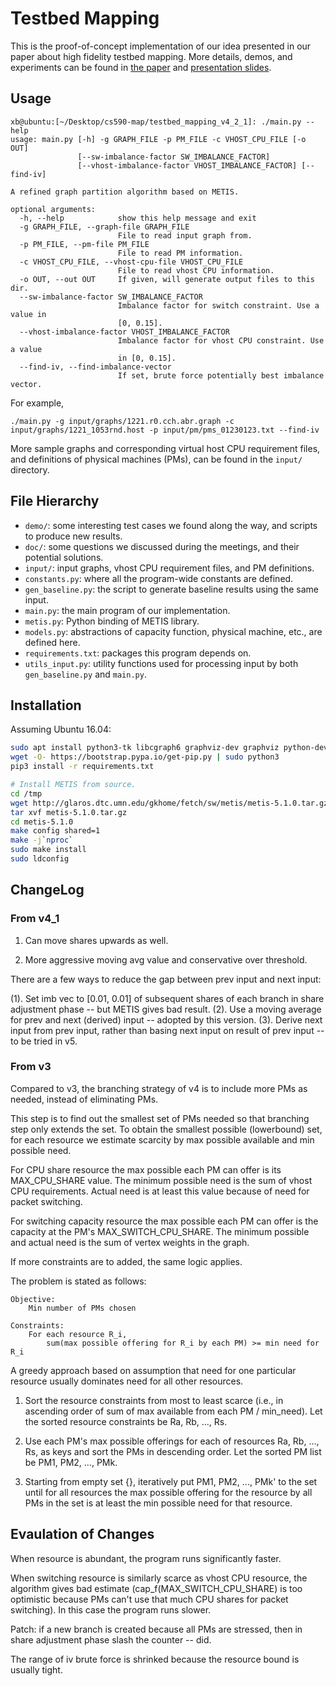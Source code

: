 Testbed Mapping
===============

This is the proof-of-concept implementation of our idea presented in our paper about high fidelity testbed mapping. More details, demos, and experiments can be found in [the paper](https://www.cs.purdue.edu/homes/fahmy/papers/high-fidelity-network.pdf) and
[presentation slides](https://www.cs.purdue.edu/homes/fahmy/talks/icccn2017.pdf).

## Usage

```
xb@ubuntu:[~/Desktop/cs590-map/testbed_mapping_v4_2_1]: ./main.py --help
usage: main.py [-h] -g GRAPH_FILE -p PM_FILE -c VHOST_CPU_FILE [-o OUT]
               [--sw-imbalance-factor SW_IMBALANCE_FACTOR]
               [--vhost-imbalance-factor VHOST_IMBALANCE_FACTOR] [--find-iv]

A refined graph partition algorithm based on METIS.

optional arguments:
  -h, --help            show this help message and exit
  -g GRAPH_FILE, --graph-file GRAPH_FILE
                        File to read input graph from.
  -p PM_FILE, --pm-file PM_FILE
                        File to read PM information.
  -c VHOST_CPU_FILE, --vhost-cpu-file VHOST_CPU_FILE
                        File to read vhost CPU information.
  -o OUT, --out OUT     If given, will generate output files to this dir.
  --sw-imbalance-factor SW_IMBALANCE_FACTOR
                        Imbalance factor for switch constraint. Use a value in
                        [0, 0.15].
  --vhost-imbalance-factor VHOST_IMBALANCE_FACTOR
                        Imbalance factor for vhost CPU constraint. Use a value
                        in [0, 0.15].
  --find-iv, --find-imbalance-vector
                        If set, brute force potentially best imbalance vector.
```

For example,

```
./main.py -g input/graphs/1221.r0.cch.abr.graph -c input/graphs/1221_1053rnd.host -p input/pm/pms_01230123.txt --find-iv
```

More sample graphs and corresponding virtual host CPU requirement files, and definitions of physical machines (PMs), can be found
in the `input/` directory.

## File Hierarchy

* `demo/`: some interesting test cases we found along the way, and scripts to produce new results.
* `doc/`: some questions we discussed during the meetings, and their potential solutions.
* `input/`: input graphs, vhost CPU requirement files, and PM definitions.
* `constants.py`: where all the program-wide constants are defined.
* `gen_baseline.py`: the script to generate baseline results using the same input.
* `main.py`: the main program of our implementation.
* `metis.py`: Python binding of METIS library.
* `models.py`: abstractions of capacity function, physical machine, etc., are defined here.
* `requirements.txt`: packages this program depends on.
* `utils_input.py`: utility functions used for processing input by both `gen_baseline.py` and `main.py`.

## Installation

Assuming Ubuntu 16.04:

```bash
sudo apt install python3-tk libcgraph6 graphviz-dev graphviz python-dev python3-dev
wget -O- https://bootstrap.pypa.io/get-pip.py | sudo python3
pip3 install -r requirements.txt

# Install METIS from source.
cd /tmp
wget http://glaros.dtc.umn.edu/gkhome/fetch/sw/metis/metis-5.1.0.tar.gz
tar xvf metis-5.1.0.tar.gz
cd metis-5.1.0
make config shared=1
make -j`nproc`
sudo make install
sudo ldconfig
```

## ChangeLog

### From v4_1

1. Can move shares upwards as well.

2. More aggressive moving avg value and conservative over threshold.

There are a few ways to reduce the gap between prev input and next input:

(1). Set imb vec to [0.01, 0.01] of subsequent shares of each branch in share adjustment phase -- but METIS gives bad result.
(2). Use a moving average for prev and next (derived) input -- adopted by this version.
(3). Derive next input from prev input, rather than basing next input on result of prev input -- to be tried in v5.

### From v3

Compared to v3, the branching strategy of v4 is to include more PMs as needed, instead of eliminating PMs.

This step is to find out the smallest set of PMs needed so that branching step only extends the set. To obtain the
smallest possible (lowerbound) set, for each resource we estimate scarcity by max possible available and min
possible need.

For CPU share resource the max possible each PM can offer is its MAX_CPU_SHARE value. The minimum possible need is
the sum of vhost CPU requirements. Actual need is at least this value because of need for packet switching.

For switching capacity resource the max possible each PM can offer is the capacity at the PM's MAX_SWITCH_CPU_SHARE.
The minimum possible and actual need is the sum of vertex weights in the graph.

If more constraints are to added, the same logic applies.

The problem is stated as follows:

```
Objective:
    Min number of PMs chosen

Constraints:
    For each resource R_i,
        sum(max possible offering for R_i by each PM) >= min need for R_i
```

A greedy approach based on assumption that need for one particular resource usually dominates need for all other
resources.

1. Sort the resource constraints from most to least scarce (i.e., in ascending order of sum of max available from each PM / min_need).
   Let the sorted resource constraints be Ra, Rb, ..., Rs.

2. Use each PM's max possible offerings for each of resources Ra, Rb, ..., Rs, as keys and sort the PMs in descending order.
   Let the sorted PM list be PM1, PM2, ..., PMk.

3. Starting from empty set {}, iteratively put PM1, PM2, ..., PMk' to the set until for all resources the max possible
   offering for the resource by all PMs in the set is at least the min possible need for that resource. 

## Evaulation of Changes

When resource is abundant, the program runs significantly faster.

When switching resource is similarly scarce as vhost CPU resource, the algorithm gives bad estimate
(cap_f(MAX_SWITCH_CPU_SHARE) is too optimistic because PMs can't use that much CPU shares for packet switching).
In this case the program runs slower.

Patch: if a new branch is created because all PMs are stressed, then in share adjustment phase slash the counter -- did.

The range of iv brute force is shrinked because the resource bound is usually tight.
